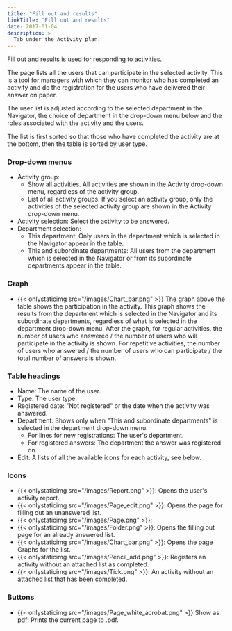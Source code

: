 ```yaml
---
title: "Fill out and results"
linkTitle: "Fill out and results"
date: 2017-01-04
description: >
  Tab under the Activity plan.
---
```

Fill out and results is used for responding to activities.

The page lists all the users that can participate in the selected activity. This is a tool for managers with which they can monitor who has completed an activity and do the registration for the users who have delivered their answer on paper.

The user list is adjusted according to the selected department in the Navigator, the choice of department in the drop-down menu below and the roles associated with the activity and the users.

The list is first sorted so that those who have completed the activity are at the bottom, then the table is sorted by user type.

### Drop-down menus

- Activity group:
  - Show all activities. All activities are shown in the Activity drop-down menu, regardless of the activity group.
  - List of all activity groups. If you select an activity group, only the activities of the selected activity group are shown in the Activity drop-down menu.
- Activity selection: Select the activity to be answered.
- Department selection:
  - This department: Only users in the department which is selected in the Navigator appear in the table.
  - This and subordinate departments: All users from the department which is selected in the Navigator or from its subordinate departments appear in the table.

### Graph

- {{< onlystaticimg src="/images/Chart_bar.png" >}} The graph above the table shows the participation in the activity. This graph shows the results from the department which is selected in the Navigator and its subordinate departments, regardless of what is selected in the department drop-down menu. After the graph, for regular activities, the number of users who answered / the number of users who will participate in the activity is shown. For repetitive activities, the number of users who answered / the number of users who can participate / the total number of answers is shown.

### Table headings

- Name: The name of the user.
- Type: The user type.
- Registered date: "Not registered" or the date when the activity was answered.
- Department: Shows only when "This and subordinate departments" is selected in the department drop-down menu.
  - For lines for new registrations: The user's department.
  - For registered answers: The department the answer was registered on.
- Edit: A lists of all the available icons for each activity, see below.

### Icons

- {{< onlystaticimg src="/images/Report.png" >}}: Opens the user's activity report.
- {{< onlystaticimg src="/images/Page_edit.png" >}}: Opens the page for filling out an unanswered list.
- {{< onlystaticimg src="/images/Page.png" >}}:
- {{< onlystaticimg src="/images/Folder.png" >}}: Opens the filling out page for an already answered list.
- {{< onlystaticimg src="/images/Chart_bar.png" >}}: Opens the page Graphs for the list.
- {{< onlystaticimg src="/images/Pencil_add.png" >}}: Registers an activity without an attached list as completed.
- {{< onlystaticimg src="/images/Tick.png" >}}: An activity without an attached list that has been completed.

### Buttons

- {{< onlystaticimg src="/images/Page_white_acrobat.png" >}} Show as pdf: Prints the current page to .pdf.
